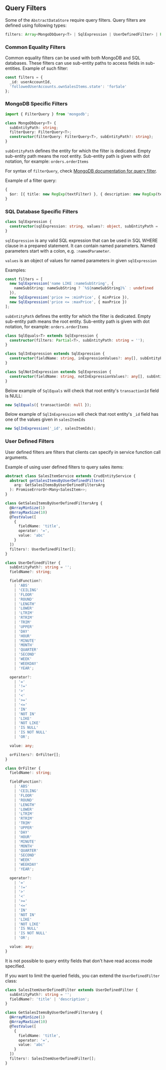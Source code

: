 ## Query Filters

Some of the `AbstractDataStore` require query filters.
Query filters are defined using following types:

```ts
filters: Array<MongoDbQuery<T> | SqlExpression | UserDefinedFilter> | Partial<T> | object
```

### Common Equality Filters

Common equality filters can be used with both MongoDB and SQL databases.
These filters can use sub-entity paths to access fields in sub-entities.
Example of such filter:

```ts
const filters = {
  _id: userAccountId,
  'followedUserAccounts.ownSalesItems.state': 'forSale'
};
```

### MongoDB Specific Filters

```ts
import { FilterQuery } from 'mongodb';

class MongoDbQuery<T> {
  subEntityPath: string;
  filterQuery: FilterQuery<T>;
  constructor(filterQuery: FilterQuery<T>, subEntityPath?: string);
}
```

`subEntityPath` defines the entity for which the filter is dedicated.
Empty sub-entity path means the root entity.
Sub-entity path is given with dot notation, for example: `orders.orderItems`

For syntax of `filterQuery`, check [MongoDB documentation for query filter](https://docs.mongodb.com/manual/tutorial/query-documents/).

Example of a filter query:

```ts
{
  $or: [{ title: new RegExp(textFilter) }, { description: new RegExp(textFilter) }];
}
```

### SQL Database Specific Filters

```ts
class SqlExpression {
  constructor(sqlExpression: string, values?: object, subEntityPath = '');
}
```

`sqlExpression` is any valid SQL expression that can be used in SQL WHERE clause in a prepared statement.
It can contain named parameters. Named parameters start with a colon, e.g. `:namedParameter`.

`values` is an object of values for named parameters in given `sqlExpression`

Examples:

```ts
const filters = [
  new SqlExpression('name LIKE :nameSubString', {
    nameSubString: nameSubString ? `%${nameSubString}%` : undefined
  }),
  new SqlExpression('price >= :minPrice', { minPrice }),
  new SqlExpression('price <= :maxPrice', { maxPrice })
];
```

`subEntityPath` defines the entity for which the filter is dedicated.
Empty sub-entity path means the root entity.
Sub-entity path is given with dot notation, for example: `orders.orderItems`

```ts
class SqlEquals<T> extends SqlExpression {
  constructor(filters: Partial<T>, subEntityPath: string = '');
}

class SqlInExpression extends SqlExpression {
  constructor(fieldName: string, inExpressionValues?: any[], subEntityPath = '', fieldExpression?: string);
}

class SqlNotInExpression extends SqlExpression {
  constructor(fieldName: string, notInExpressionValues?: any[], subEntityPath = '', fieldExpression?: string);
}
```

Below example of `SqlEquals` will check that root entity's `transactionId` field is NULL:

```ts
new SqlEquals({ transactionId: null });
```

Below example of `SqlInExpression` will check that root entity's `_id` field has one of the values given in `salesItemIds`

```ts
new SqlInExpression('_id', salesItemIds);
```

### User Defined Filters

User defined filters are filters that clients can specify in service function call arguments.

Example of using user defined filters to query sales items:

```ts
abstract class SalesItemService extends CrudEntityService {
  abstract getSalesItemsByUserDefinedFilters(
    arg: GetSalesItemsByUserDefinedFiltersArg
  ): PromiseErrorOr<Many<SalesItem>>;
}

class GetSalesItemsByUserDefinedFiltersArg {
  @ArrayMinSize(1)
  @ArrayMaxSize(10)
  @TestValue([
    {
      fieldName: 'title',
      operator: '=',
      value: 'abc'
    }
  ])
  filters!: UserDefinedFilter[];
}
```

```ts
class UserDefinedFilter {
  subEntityPath?: string = '';
  fieldName?: string;

  fieldFunction?:
    | 'ABS'
    | 'CEILING'
    | 'FLOOR'
    | 'ROUND'
    | 'LENGTH'
    | 'LOWER'
    | 'LTRIM'
    | 'RTRIM'
    | 'TRIM'
    | 'UPPER'
    | 'DAY'
    | 'HOUR'
    | 'MINUTE'
    | 'MONTH'
    | 'QUARTER'
    | 'SECOND'
    | 'WEEK'
    | 'WEEKDAY'
    | 'YEAR';

  operator?:
    | '='
    | '!='
    | '>'
    | '<'
    | '>='
    | '<='
    | 'IN'
    | 'NOT IN'
    | 'LIKE'
    | 'NOT LIKE'
    | 'IS NULL'
    | 'IS NOT NULL'
    | 'OR';

  value: any;

  orFilters?: OrFilter[];
}

class OrFilter {
  fieldName!: string;

  fieldFunction?:
    | 'ABS'
    | 'CEILING'
    | 'FLOOR'
    | 'ROUND'
    | 'LENGTH'
    | 'LOWER'
    | 'LTRIM'
    | 'RTRIM'
    | 'TRIM'
    | 'UPPER'
    | 'DAY'
    | 'HOUR'
    | 'MINUTE'
    | 'MONTH'
    | 'QUARTER'
    | 'SECOND'
    | 'WEEK'
    | 'WEEKDAY'
    | 'YEAR';

  operator?:
    | '='
    | '!='
    | '>'
    | '<'
    | '>='
    | '<='
    | 'IN'
    | 'NOT IN'
    | 'LIKE'
    | 'NOT LIKE'
    | 'IS NULL'
    | 'IS NOT NULL'
    | 'OR';

  value: any;
}
```
It is not possible to query entity fields that don't have read access mode specified.

If you want to limit the queried fields, you can extend the `UserDefinedFilter` class:

```ts
class SalesItemUserDefinedFilter extends UserDefinedFilter {
  subEntityPath?: string = '';
  fieldName?: 'title' | 'description';
}

class GetSalesItemsByUserDefinedFiltersArg {
  @ArrayMinSize(1)
  @ArrayMaxSize(10)
  @TestValue([
    {
      fieldName: 'title',
      operator: '=',
      value: 'abc'
    }
  ])
  filters!: SalesItemUserDefinedFilter[];
}
```
